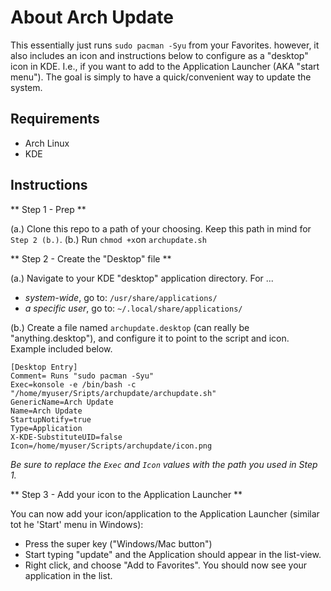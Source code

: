 # About Arch Update

This essentially just runs `sudo pacman -Syu` from your Favorites. however, it also includes an icon and instructions below to configure as a "desktop" icon in KDE. I.e., if you want to add to the Application Launcher (AKA "start menu"). The goal is simply to have a quick/convenient way to update the system.

## Requirements

- Arch Linux
- KDE

## Instructions

** Step 1 - Prep **

(a.) Clone this repo to a path of your choosing. Keep this path in mind for `Step 2 (b.)`.
(b.) Run `chmod +x`on `archupdate.sh`

** Step 2 - Create the "Desktop" file **

(a.) Navigate to your KDE "desktop" application directory. For ...
- _system-wide_, go to:  `/usr/share/applications/`
- _a specific user_, go to: `~/.local/share/applications/`

(b.) Create a file named `archupdate.desktop` (can really be "anything.desktop"), and configure it to point to the script and icon. Example included below.

```
[Desktop Entry]
Comment= Runs "sudo pacman -Syu"
Exec=konsole -e /bin/bash -c "/home/myuser/Sripts/archupdate/archupdate.sh"
GenericName=Arch Update
Name=Arch Update
StartupNotify=true
Type=Application
X-KDE-SubstituteUID=false
Icon=/home/myuser/Scripts/archupdate/icon.png
```

_Be sure to replace the `Exec` and `Icon` values with the path you used in Step 1._

** Step 3 - Add your icon to the Application Launcher **

You can now add your icon/application to the Application Launcher (similar tot he 'Start' menu in Windows):

- Press the super key ("Windows/Mac button")
- Start typing "update" and the Application should appear in the list-view.
- Right click, and choose "Add to Favorites". You should now see your application in the list.
